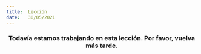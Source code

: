 ```yaml
---
title:  Lección
date:   30/05/2021
---
```


### <center>Todavía estamos trabajando en esta lección. Por favor, vuelva más tarde.</center>